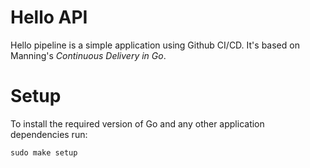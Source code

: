 # Hello API

Hello pipeline is a simple application using Github CI/CD. It's based on Manning's *Continuous Delivery in Go*.

# Setup

To install the required version of Go and any other application dependencies run:

`sudo make setup`
